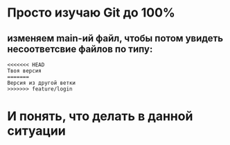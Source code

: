# Просто изучаю Git до 100%

## изменяем main-ий файл, чтобы потом увидеть несоответсвие файлов по типу:

```
<<<<<<< HEAD
Твоя версия
=======
Версия из другой ветки
>>>>>>> feature/login
```

# И понять, что делать в данной ситуации


